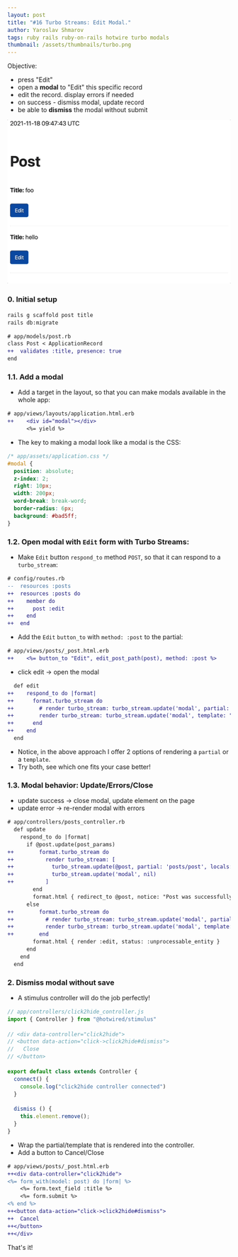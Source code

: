```yaml
---
layout: post
title: "#16 Turbo Streams: Edit Modal."
author: Yaroslav Shmarov
tags: ruby rails ruby-on-rails hotwire turbo modals
thumbnail: /assets/thumbnails/turbo.png
---
```


Objective:
* press "Edit"
* open a **modal** to "Edit" this specific record
* edit the record. display errors if needed
* on success - dismiss modal, update record
* be able to **dismiss** the modal without submit

![turbo stream edit modal](/assets/images/TURBO-STREAM-MODALS.gif)

### 0. Initial setup

```sh
rails g scaffold post title
rails db:migrate
```

```diff
# app/models/post.rb
class Post < ApplicationRecord
++  validates :title, presence: true
end
```

### 1.1. Add a modal

* Add a target in the layout, so that you can make modals available in the whole app:

```diff
# app/views/layouts/application.html.erb
++    <div id="modal"></div>
      <%= yield %>
```

* The key to making a modal look like a modal is the CSS:

```css
/* app/assets/application.css */
#modal {
  position: absolute;
  z-index: 2;
  right: 10px;
  width: 200px;
  word-break: break-word;
  border-radius: 6px;
  background: #bad5ff;
}
```

### 1.2. Open modal with `Edit` form with Turbo Streams:

* Make `Edit` button `respond_to` method `POST`, so that it can respond to a `turbo_stream`:

```diff
# config/routes.rb
--  resources :posts
++  resources :posts do
++    member do
++      post :edit
++    end
++  end
```

* Add the `Edit` `button_to` with `method: :post` to the partial:

```diff
# app/views/posts/_post.html.erb
++    <%= button_to "Edit", edit_post_path(post), method: :post %>
```

* click edit -> open the modal

```diff
  def edit
++    respond_to do |format|
++      format.turbo_stream do 
++        # render turbo_stream: turbo_stream.update('modal', partial: "posts/form", locals: {post: @post})
++        render turbo_stream: turbo_stream.update('modal', template: "posts/edit", locals: {post: @post})
++      end
++    end
  end
```

* Notice, in the above approach I offer 2 options of rendering a `partial` or a `template`. 
* Try both, see which one fits your case better!

### 1.3. Modal behavior: Update/Errors/Close

* update success -> close modal, update element on the page
* update error -> re-render modal with errors

```diff
# app/controllers/posts_controller.rb
  def update
    respond_to do |format|
      if @post.update(post_params)
++        format.turbo_stream do 
++          render turbo_stream: [
++            turbo_stream.update(@post, partial: 'posts/post', locals: {post: @post}),
++            turbo_stream.update('modal', nil)
++          ]
        end
        format.html { redirect_to @post, notice: "Post was successfully updated." }
      else
++        format.turbo_stream do 
++          # render turbo_stream: turbo_stream.update('modal', partial: "posts/form", locals: {post: @post})
++          render turbo_stream: turbo_stream.update('modal', template: "posts/edit", locals: {post: @post})
++        end
        format.html { render :edit, status: :unprocessable_entity }
      end
    end
  end
```

### 2. Dismiss modal without save

* A stimulus controller will do the job perfectly!

```js
// app/controllers/click2hide_controller.js
import { Controller } from "@hotwired/stimulus"

// <div data-controller="click2hide">
// <button data-action="click->click2hide#dismiss">
//   Close
// </button>

export default class extends Controller {
  connect() {
    console.log("click2hide controller connected")
  }

  dismiss () {
    this.element.remove();
  }
}
```

* Wrap the partial/template that is rendered into the controller.
* Add a button to Cancel/Close

```diff
# app/views/posts/_post.html.erb
++<div data-controller="click2hide">
<%= form_with(model: post) do |form| %>
    <%= form.text_field :title %>
    <%= form.submit %>
<% end %>
++<button data-action="click->click2hide#dismiss">
++  Cancel
++</button>
++</div>
```

That's it!
